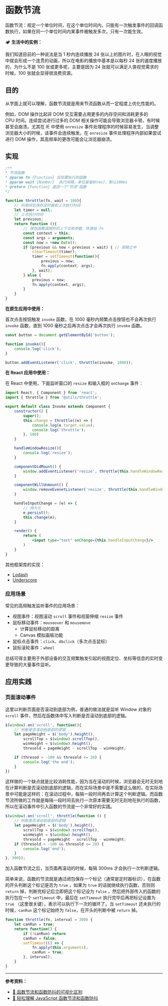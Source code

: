 # 函数节流

函数节流：规定一个单位时间，在这个单位时间内，只能有一次触发事件的回调函数执行，如果在同一个单位时间内某事件被触发多次，只有一次能生效。

🏕 **生活中的实例：**

我们知道目前的一种说法是当 1 秒内连续播放 24 张以上的图片时，在人眼的视觉中就会形成一个连贯的动画，所以在电影的播放中基本是以每秒 24 张的速度播放的，为什么不是 100 张或更多呢，主要是因为 24 张就可以满足人类视觉需求的时候，100 张就会显得很浪费资源。

## 目的

从字面上就可以理解，函数节流就是用来节流函数从而一定程度上优化性能的。

例如，DOM 操作比起非 DOM 交互需要占用更多的内存空间和消耗更多的 CPU 时间。连续尝试进行过多的 DOM 相关操作可能会导致浏览器卡顿，有时候甚至会崩溃。尤其在 IE 中使用 `onresize` 事件处理程序的时候容易发生，当调整浏览器大小的时候，该事件会连续触发。在 `onresize` 事件处理程序内部如果尝试进行 DOM 操作，其高频率的更改可能会让浏览器崩溃。

## 实现

```js
/**
* 节流函数
* @param fn {Function} 实际要执行的函数
* @param wait {Number} 	执行间隔，单位是毫秒(ms)，默认100ms
* @return {Function} 返回一个"节流"函数
*/

function throttle(fn, wait = 100){
    // 利用闭包保存定时器和上次执行时间
    let timer = null;
    // 上次执行时间
    let previous;
    return function (){
        // 保存函数调用时的上下文和参数，传递给 fn
        const context = this;
        const args = arguments;
        const now = +new Date();
        if (previous && now < previous + wait) { // 周期之中
            clearTimeout(timer);
            timer = setTimeout(function(){
                previous = now;
                fn.apply(context, args);
            }, wait);
        } else {
            previous = now;
            fn.apply(context, args);
        }
    }
}
```

**在原生应用中使用：**

首次点击按钮触发 `invoke` 函数，在 1000 毫秒内频繁点击按钮也不会再次执行 `invoke` 函数，直到 1000 毫秒之后再次点击才会再次执行 `invoke` 函数。

```js
const button = document.getElementById('button');

function invoke(){
    console.log('click');
}

button.addEventListener('click', throttle(invoke, 1000));
```

**在 React 应用中使用：**

在 React 中使用，下面监听窗口的 `resize` 和输入框的 `onChange` 事件：

```jsx
import React, { Component } from 'react';
import { throttle } from '@utils/throttle';

export default class Invoke extends Component {
    constructor() {
        super();
        this.change = throttle((e) => {
            console.log(e.target.value);
            console.log('throttle');
        }, 100)
    }

    handleWindowResize(){
        console.log('resize');
    }

    componentDidMount() {
        window.addEventListener('resize', throttle(this.handleWindowResize, 100));
    }

    componentWillUnmount() {
        window.removeEvenetListener('resize', throttle(this.handleWindowResize), 100);
    }

    handleInputChange = (e) => {
        // 持久化
        e.persist();
        this.change(e);
    }

    render() {
        return (
        	<input type="text" onChange={this.handleInputChange}/>
        )
    }
}
```

其他框架库的实现：

* [Lodash](https://github.com/lodash/lodash/blob/master/throttle.js)
* [Underscore](https://underscorejs.org/#throttle)

### 应用场景

常见的高频触发监听事件的应用场景：

- 视图事件：视图滚动 `scroll` 事件和视窗伸缩 `resize` 事件
- 鼠标移动事件：`mouseover` 和 `mousemove`
  - 计算鼠标移动的距离
  - Canvas 模拟画板功能
- 鼠标点击事件：`click`、`dbclick`（多次点击鼠标）
- 鼠标滚轮事件：`wheel`

总结可得主要用于外部设备的交互频繁触发引起的视图定位、坐标等信息的实时变更导致的大量事件监听。

## 应用实践

### 页面滚动事件

这里以判断页面是否滚动到底部为例，普通的做法就是监听 Window 对象的 `scroll` 事件，然后在函数体中写入判断是否滚动到底部的逻辑。

```js
$(window).on('scroll', function(){
    // 判断是否滚动到底部的逻辑
    let pageHeight = $('body').height(),
        scrollTop = $(window).scrollTop(),
        winHeight = $(window).height(),
        thresold = pageHeight - scrollTop - winHeight;

    if (thresod > -100 && thresold <= 20) {
        console.log('the end');
    }
})
```

这样做的一个缺点就是比较消耗性能，因为当在滚动的时候，浏览器会无时无刻地在计算判断是否滚动到底部的逻辑，而在实际场景中是不需要这么做的，在实际场景中可能是这样的：在滚动过程中，每隔一段时间再去计算这个判断逻辑。而函数节流所做的工作就是每隔一段时间去执行一次原本需要无时无刻地在执行的函数，所以在滚动事件中引入函数的节流是一个非常好的实践。

```js
$(window).on('scroll', throttle(function () {
    // 判断是否滚动到底部的逻辑
    let pageHeight = $('body').height(),
        scrollTop = $(window).scrollTop(),
        winHeight = $(window).height(),
        thresold = pageHeight - scrollTop - winHeight;
    if (thresold > -100 && thresold <= 20) {
        console.log('end');
    }
}, 300));
```

加入函数节流之后，当页面再滚动的时候，每隔 300ms 才会执行一次判断逻辑。

简单来说，函数的节流就是通过闭包保存一个标记（通常是定时器标识），在函数的开头判断这个标记是否为 `true` ，如果为 `true` 的话就继续执行函数，否则则 `return` 掉，判断完标记后立即把这个标记设为 `false` ，然后把外部传入的函数的执行包在一个 `setTimeout` 中，最后在 `setTimeout` 执行完毕后再把标记设置为 `true` （这里很关键），表示可以执行下一次的循环了。当 `setTimeout` 还未执行的时候，`canRun` 这个标记始终为 `false`，在开头的判断中被 `return` 掉。

```js
function throttle(fn, interval = 300) {
    let canRun = true;
    return function() {
        if (!canRun) return
        canRun = false;
        setTimeout(() => {
            fn.apply(this.arguments);
            canRun = true;
        }, interval);
    }
}
```

---

**参考资料：**

- [📝 函数节流和函数防抖的可视化区别](http://demo.nimius.net/debounce_throttle/)
- [📝 轻松理解 JavaScript 函数节流和函数防抖](https://juejin.im/post/5a35ed25f265da431d3cc1b1)

